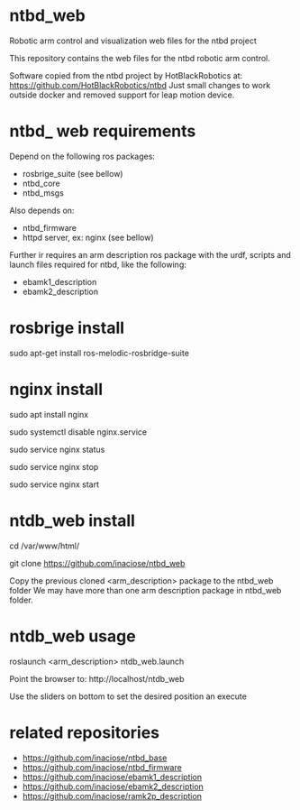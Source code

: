 # ntbd_web
Robotic arm control and visualization web files for the ntbd project

This repository contains the web files for the ntbd robotic arm control.

Software copied from the ntbd project by HotBlackRobotics at: https://github.com/HotBlackRobotics/ntbd
Just small changes to work outside docker and removed support for leap motion device.

# ntbd_ web requirements

Depend on the following ros packages:
- rosbrige_suite (see bellow)
- ntbd_core
- ntbd_msgs

Also depends on:
- ntbd_firmware
- httpd server, ex: nginx (see bellow)

Further ir requires an arm description ros package with the urdf, scripts and launch files required for ntbd, like the following:
- ebamk1_description
- ebamk2_description

# rosbrige install
sudo apt-get install ros-melodic-rosbridge-suite

# nginx install

sudo apt install nginx

sudo systemctl disable nginx.service

sudo service nginx status

sudo service nginx stop

sudo service nginx start

# ntdb_web install

cd /var/www/html/

git clone https://github.com/inaciose/ntbd_web

Copy the previous cloned <arm_description> package to the ntbd_web folder
We may have more than one arm description package in ntbd_web folder.

# ntdb_web usage

roslaunch <arm_description> ntdb_web.launch 

Point the browser to: http://localhost/ntdb_web

Use the sliders on bottom to set the desired position an execute

# related repositories

- https://github.com/inaciose/ntbd_base
- https://github.com/inaciose/ntbd_firmware
- https://github.com/inaciose/ebamk1_description
- https://github.com/inaciose/ebamk2_description
- https://github.com/inaciose/ramk2p_description
